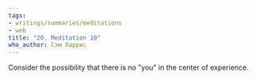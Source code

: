 ```yaml
---
tags:
- writings/summaries/meditations
- web
title: "20. Meditation 10"
who_author: Сэм Харрис
---
```


Consider the possibility that there is no "you" in the center of experience.